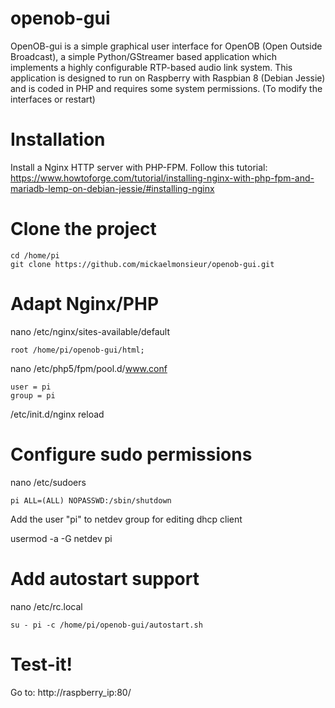 # openob-gui

OpenOB-gui is a simple graphical user interface for OpenOB (Open Outside Broadcast), a simple Python/GStreamer based application which implements a highly configurable RTP-based audio link system.
This application is designed to run on Raspberry with Raspbian 8 (Debian Jessie) and is coded in PHP and requires some system permissions. (To modify the interfaces or restart)

# Installation

Install a Nginx HTTP server with PHP-FPM.
Follow this tutorial: https://www.howtoforge.com/tutorial/installing-nginx-with-php-fpm-and-mariadb-lemp-on-debian-jessie/#installing-nginx

# Clone the project

	cd /home/pi
	git clone https://github.com/mickaelmonsieur/openob-gui.git
	
# Adapt Nginx/PHP

nano /etc/nginx/sites-available/default
	
	root /home/pi/openob-gui/html;

nano /etc/php5/fpm/pool.d/www.conf

	user = pi
	group = pi

/etc/init.d/nginx reload

# Configure sudo permissions

nano /etc/sudoers

	pi ALL=(ALL) NOPASSWD:/sbin/shutdown

Add the user "pi" to netdev group for editing dhcp client

usermod -a -G netdev pi

# Add autostart support

nano /etc/rc.local

	su - pi -c /home/pi/openob-gui/autostart.sh

# Test-it!

Go to: http://raspberry_ip:80/
